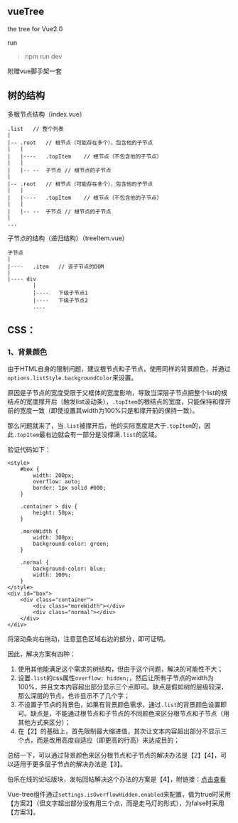 <h2> vueTree</h2>

the tree for Vue2.0

run
> npm run dev

附赠vue脚手架一套

<h2>树的结构</h2>

多根节点结构（index.vue）

```
.list	// 整个列表
|
|-- .root	// 根节点（可能存在多个），包含他的子节点
|	|
|	|----	.topItem	// 根节点（不包含他的子节点）
|	|
|	|--	--	子节点	// 根节点的子节点
|
|-- .root	// 根节点（可能存在多个），包含他的子节点
|	|
|	|----	.topItem	// 根节点（不包含他的子节点）
|	|
|	|--	--	子节点	// 根节点的子节点
|
...
```

子节点的结构（递归结构）（treeItem.vue）

```
子节点
|
|----	.item	// 该子节点的DOM
|
|---- div
		|
		|----	下级子节点1
		|----	下级子节点2
		....
```


<h2>CSS：</h2>

<h3>1、背景颜色</h3>

由于HTML自身的限制问题，建议根节点和子节点，使用同样的背景颜色，并通过``options.listStyle.backgroundColor``来设置。

原因是子节点的宽度受限于父框体的宽度影响，导致当深层子节点把整个list的根结点的宽度撑开后（触发list滚动条），``.topItem``的根结点的宽度，只能保持和撑开前的宽度一致（即使设置其width为100%只是和撑开前的保持一致）。

那么问题就来了，当``.list``被撑开后，他的实际宽度是大于``.topItem``的，因此``.topItem``最右边就会有一部分是没撑满``.list``的区域。

验证代码如下：

```
<style>
    #box {
        width: 200px;
        overflow: auto;
        border: 1px solid #000;
    }

    .container > div {
        height: 50px;
    }

    .moreWidth {
        width: 300px;
        background-color: green;
    }

    .normal {
        background-color: blue;
        width: 100%;
    }
</style>
<div id="box">
    <div class="container">
        <div class="moreWidth"></div>
        <div class="normal"></div>
    </div>
</div>
```

将滚动条向右拖动，注意蓝色区域右边的部分，即可证明。

因此，解决方案有四种：

1. 使用其他能满足这个需求的树结构，但由于这个问题，解决的可能性不大；
2. 设置``.list``的css属性``overflow: hidden;``，然后让所有子节点的width为100%，并且文本内容超出部分显示三个点即可。缺点是假如树的层级较深，那么深层的节点，也许显示不了几个字；
3. 不设置子节点的背景色，如果有背景颜色需求，通过``.list``的背景颜色设置即可。缺点是，不能通过根节点和子节点的不同颜色来区分根节点和子节点（用其他方式来区分）；
4. 在【2】的基础上，首先限制最大缩进值，其次让文本内容超出部分不显示三个点，而是改用高度自适应（即更高的行高）来达成目的；

总结一下，可以通过背景颜色来区分根节点和子节点的解决办法是【2】【4】，可以适用于更多层子节点的解决办法是【3】。

伯乐在线的论坛版块，发帖回帖解决这个办法的方案是【4】，附链接：[点击查看](http://group.jobbole.com/)

Vue-tree组件通过``settings.isOverflowHidden.enabled``来配置，值为true时采用【方案2】（但文字超出部分没有用三个点，而是走马灯的形式），为false时采用【方案3】。

